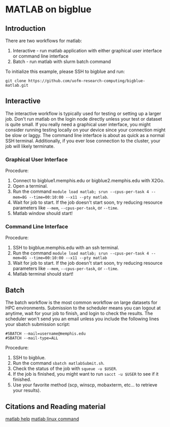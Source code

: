 # MATLAB on bigblue
## Introduction
There are two workflows for matlab:
1. Interactive - run matlab application with either graphical user interface or command line interface
2. Batch - run matlab with slurm batch command

To initialize this example, please SSH to bigblue and run:
```
git clone https://github.com/uofm-research-computing/bigblue-matlab.git
```

## Interactive
The interactive workflow is typically used for testing or setting up a larger job. Don't run matlab on the login node directly unless your test or dataset is quite small. If you really need a graphical user interface, you might consider running testing locally on your device since your connection might be slow or laggy. The command line interface is about as quick as a normal SSH terminal. Additionally, if you ever lose connection to the cluster, your job will likely terminate.

### Graphical User Interface
Procedure:
1. Connect to bigblue1.memphis.edu or bigblue2.memphis.edu with X2Go.
2. Open a terminal.
3. Run the command `module load matlab; srun --cpus-per-task 4 --mem=8G --time=00:10:00 --x11 --pty matlab`.
4. Wait for job to start. If the job doesn't start soon, try reducing resource parameters like `--mem`, `--cpus-per-task`, or `--time`.
5. Matlab window should start!

### Command Line Interface
Procedure:
1. SSH to bigblue.memphis.edu with an ssh terminal.
2. Run the command `module load matlab; srun --cpus-per-task 4 --mem=8G --time=00:10:00 --x11 --pty matlab`
3. Wait for job to start. If the job doesn't start soon, try reducing resource parameters like `--mem`, `--cpus-per-task`, or `--time`.
4. Matlab terminal should start!

## Batch
The batch workflow is the most common workflow on large datasets for HPC environments. Submission to the scheduler means you can logout at anytime, wait for your job to finish, and login to check the results. The scheduler won't send you an email unless you include the following lines your sbatch submission script:
```
#SBATCH --mail=username@memphis.edu
#SBATCH --mail-type=ALL
```

Procedure:
1. SSH to bigblue.
2. Run the command `sbatch matlabSubmit.sh`.
3. Check the status of the job with `squeue -u $USER`.
4. If the job is finished, you might want to run `sacct -u $USER` to see if it finished.
5. Use your favorite method (scp, winscp, mobaxterm, etc... to retrieve your results).

## Citations and Reading material
[matlab help](https://www.mathworks.com/help/matlab/index.html)
[matlab linux command](https://www.mathworks.com/help/matlab/ref/matlablinux.html)


